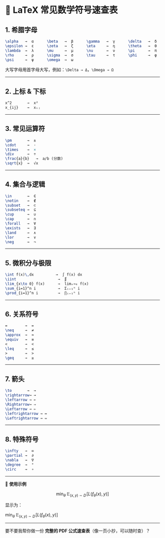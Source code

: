 # 📖 LaTeX 常见数学符号速查表

## 1. 希腊字母

```latex
\alpha   →  α      \beta   →  β      \gamma   →  γ      \delta   →  δ
\epsilon →  ε      \zeta   →  ζ      \eta     →  η      \theta   →  θ
\lambda  →  λ      \mu     →  μ      \nu      →  ν      \pi      →  π
\rho     →  ρ      \sigma  →  σ      \tau     →  τ      \phi     →  φ
\psi     →  ψ      \omega  →  ω
```

大写字母用首字母大写，例如：`\Delta → Δ`，`\Omega → Ω`

---

## 2. 上标 & 下标

```latex
x^2       →  x²
x_{ij}    →  xᵢⱼ
```

---

## 3. 常见运算符

```latex
\pm       →  ±
\cdot     →  ·
\times    →  ×
\div      →  ÷
\frac{a}{b}   →  a/b (分数)
\sqrt{x}  →  √x
```

---

## 4. 集合与逻辑

```latex
\in       →  ∈
\notin    →  ∉
\subset   →  ⊂
\subseteq →  ⊆
\cup      →  ∪
\cap      →  ∩
\forall   →  ∀
\exists   →  ∃
\land     →  ∧
\lor      →  ∨
\neg      →  ¬
```

---

## 5. 微积分与极限

```latex
\int f(x)\,dx          →  ∫ f(x) dx
\iint                   →  ∬
\lim_{x\to 0} f(x)      →  limₓ→₀ f(x)
\sum_{i=1}^n i          →  Σᵢ₌₁ⁿ i
\prod_{i=1}^n i         →  ∏ᵢ₌₁ⁿ i
```

---

## 6. 关系符号

```latex
=        →  =
\neq     →  ≠
\approx  →  ≈
\equiv   →  ≡
<        →  <
\leq     →  ≤
>        →  >
\geq     →  ≥
```

---

## 7. 箭头

```latex
\to       →  →
\rightarrow→ →
\leftarrow → ←
\Rightarrow→ ⇒
\Leftarrow → ⇐
\leftrightarrow → ↔
\Leftrightarrow → ⇔
```

---

## 8. 特殊符号

```latex
\infty   →  ∞
\partial →  ∂
\nabla   →  ∇
\degree  →  °
\circ    →  ∘
```

---

📌 **使用示例**


$$
\min_{\theta} \; \mathbb{E}_{(x,y)\sim D}\!\left[L(f_{\theta}(x), y)\right]
$$


显示为：

$\min_{\theta} \; \mathbb{E}_{(x,y)\sim D}\!\left[L(f_{\theta}(x), y)\right]$

---

要不要我帮你做一份 **完整的 PDF 公式速查表**（像一页小抄，可以随时查）？
